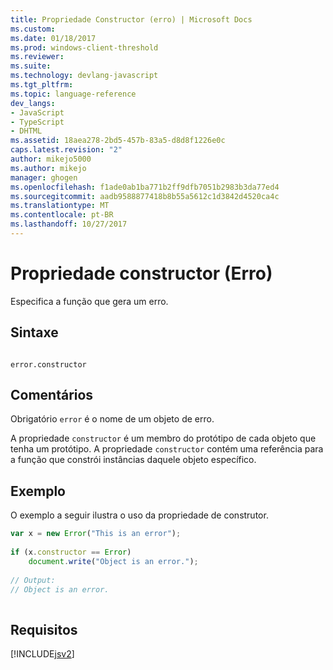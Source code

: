 ```yaml
---
title: Propriedade Constructor (erro) | Microsoft Docs
ms.custom: 
ms.date: 01/18/2017
ms.prod: windows-client-threshold
ms.reviewer: 
ms.suite: 
ms.technology: devlang-javascript
ms.tgt_pltfrm: 
ms.topic: language-reference
dev_langs:
- JavaScript
- TypeScript
- DHTML
ms.assetid: 18aea278-2bd5-457b-83a5-d8d8f1226e0c
caps.latest.revision: "2"
author: mikejo5000
ms.author: mikejo
manager: ghogen
ms.openlocfilehash: f1ade0ab1ba771b2ff9dfb7051b2983b3da77ed4
ms.sourcegitcommit: aadb9588877418b8b55a5612c1d3842d4520ca4c
ms.translationtype: MT
ms.contentlocale: pt-BR
ms.lasthandoff: 10/27/2017
---
```

# <a name="constructor-property-error"></a>Propriedade constructor (Erro)
Especifica a função que gera um erro.  
  
## <a name="syntax"></a>Sintaxe  
  
```  
  
error.constructor  
```  
  
## <a name="remarks"></a>Comentários  
 Obrigatório `error` é o nome de um objeto de erro.  
  
 A propriedade `constructor` é um membro do protótipo de cada objeto que tenha um protótipo. A propriedade `constructor` contém uma referência para a função que constrói instâncias daquele objeto específico.  
  
## <a name="example"></a>Exemplo  
 O exemplo a seguir ilustra o uso da propriedade de construtor.  
  
```JavaScript  
var x = new Error("This is an error");  
  
if (x.constructor == Error)  
    document.write("Object is an error.");  
  
// Output:  
// Object is an error.  
  
```  
  
## <a name="requirements"></a>Requisitos  
 [!INCLUDE[jsv2](../../javascript/reference/includes/jsv2-md.md)]
